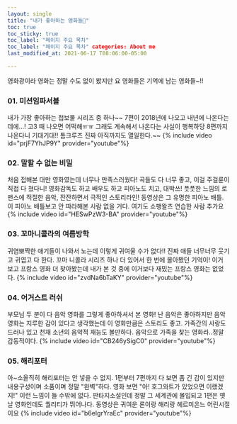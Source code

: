 ```yaml
---
layout: single
title: "내가 좋아하는 영화들🎥"
toc: true
toc_sticky: true
toc_label: "페이지 주요 목차"
toc_label: "페이지 주요 목차" categories: About me
last_modified_at: 2021-06-17 T08:06:00-05:00

--- 
```


영화광이라 영화는 정말 수도 없이 봤지만 요 영화들은 기억에 남는 영화들~!!

### 01. 미션임파서블


내가 가장 좋아하는 첩보물 시리즈 중 하나~~
7편이 2018년에 나오고 내년에 나온다는데에...! 고3 때 나오면 어떡해ㅠㅠ
그래도 계속해서 나온다는 사실이 행복하당
8편까지 나온다니 기대기대!! 톰크루즈 진짜 아직까지도 열일한다.~~
{% include video id="prjF7YhJP9Y" provider="youtube"%}

### 02. 말할 수 없는 비밀

처음 접해본 대만 영화였는데 너무나 만족스러웠다! 곡들도 다 너무 좋고, 이걸 주걸륜이 직접 다 쳤다니!
영화감독도 하고 배우도 하고 피아노도 치고, 대박쓰! 풋풋한 느낌의 로맨스에 적절한 음악, 잔잔하면서 극적인 스토리라인!
동영상은 그 유명한 피아노 배틀. 이 피아노 배틀보고 안 따라해본 사람 없을 거다. 여기도 쇼팽왈츠 연습한 사람 추가요
{% include video id="HESwPzW3-BA" provider="youtube"%}

### 03. 꼬마니콜라의 여름방학

귀염뽀짝한 애기들이 나와서 노는데 이렇게 귀여울 수가 없다!! 진짜 애들 너무너무 웃기고 귀엽고 다 한다.
꼬마 니콜라 시리즈 하나 더 있어서 한 번에 몰아봤던 기억이! 이거 보고 프랑스 영화 더 찾아봤는데 내가 본 것 중에 이거보다 재밌는 프랑스 영화는 없었다.
{% include video id="zvdNa6bTaKY" provider="youtube"%}


### 04. 어거스트 러쉬
부모님 두 분이 다 음악 영화를 그렇게 좋아하셔서 본 영화! 난 음악은 좋아하지만 음악영화는 지루한 감이 있다고 생각했는데 이 영화만큼은 스토리도 좋고. 가족간의 사랑도 드러나 있고
천재 소년의 음악적 재능도 볼만하다. 음악으로 가족을 찾는 영화라..정말 감동적이다.
{% include video id="CB246ySigC0" provider="youtube"%}

### 05. 해리포터

아~소올직히 해리포터는 안 넣을 수 없지. 1편부터 7편까지 다 보면 좀 긴 감이 있지만 내용구성이며 소품이며 정말 "완벽"하다.
영화 보면 "아! 호그와트가 있었으면 이랬겠지!" 이런 느낌이 들 수밖에 없다. 
판타지소설인데 정말 그 세계관에 몰입되고 1편은 옛날 영화인데도 퀄리티가 뛰어나다.
동영상은 귀여운 론이랑 해리랑 헤르미온느 어린시절이요
{% include video id="b6eIgrYraEc" provider="youtube"%}

